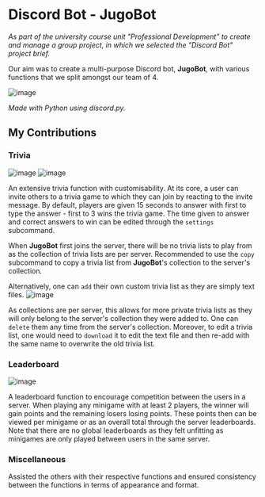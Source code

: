 # Discord Bot - JugoBot
_As part of the university course unit "Professional Development" to create and manage a group project, in which we selected the "Discord Bot" project brief._

Our aim was to create a multi-purpose Discord bot, **JugoBot**, with various functions that we split amongst our team of 4.

![image](https://github.com/M1nhnho/JugoBot-Discord-Bot/assets/81564712/d0add6c7-6816-4e9b-b2ca-545b9fd9310f)

_Made with Python using discord.py._

## My Contributions
### Trivia
![image](https://github.com/M1nhnho/JugoBot-Discord-Bot/assets/81564712/d29b3900-7f8b-40e2-9c52-3ce080d2cac9)
![image](https://github.com/M1nhnho/JugoBot-Discord-Bot/assets/81564712/ff63e10b-d3a9-4b22-94c6-2b44e9243da1)

An extensive trivia function with customisability. At its core, a user can invite others to a trivia game to which they can join by reacting to the invite message. By default, players are given 15 seconds to answer with first to type the answer - first to 3 wins the trivia game. The time given to answer and correct answers to win can be edited through the `settings` subcommand.

When **JugoBot** first joins the server, there will be no trivia lists to play from as the collection of trivia lists are per server. Recommended to use the `copy` subcommand to copy a trivia list from **JugoBot**'s collection to the server's collection.

Alternatively, one can `add` their own custom trivia list as they are simply text files.
![image](https://github.com/M1nhnho/JugoBot-Discord-Bot/assets/81564712/5e78a529-d547-461f-8e6e-7a85fabe28b1)

As collections are per server, this allows for more private trivia lists as they will only belong to the server's collection they were added to. One can `delete` them any time from the server's collection. Moreover, to edit a trivia list, one would need to `download` it to edit the text file and then re-add with the same name to overwrite the old trivia list.

### Leaderboard
![image](https://github.com/M1nhnho/JugoBot-Discord-Bot/assets/81564712/1c103f38-33b0-4a5b-8629-4599cd570607)

A leaderboard function to encourage competition between the users in a server. When playing any minigame with at least 2 players, the winner will gain points and the remaining losers losing points. These points then can be viewed per minigame or as an overall total through the server leaderboards. Note that there are no global leaderboards as they felt unfitting as minigames are only played between users in the same server.

### Miscellaneous

Assisted the others with their respective functions and ensured consistency between the functions in terms of appearance and format.
